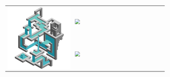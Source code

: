 <table border="0">
  <tr>
    <td border="none" rowspan="3" width="324">
      <img src="https://raw.githubusercontent.com/PssbleTrngle/PssbleTrngle/main/public/images/impossible_river.svg" />
    </td>
    <td width="440" border="none">
      <img src="https://github-readme-stats.vercel.app/api?username=PssbleTrngle&theme=react&hide_border=true&show_icons=true" />
    </td>
  <tr>
  </tr>
    <td width="440" border="none">
      <img src="https://github-readme-stats.vercel.app/api/top-langs/?username=PssbleTrngle&theme=react&hide_border=true&layout=compact&langs_count=8&hide=TSQL,Dockerfile&card_width=440" />
    </td>
  </tr>
</table>
